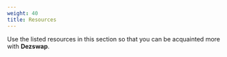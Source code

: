 ```yaml
---
weight: 40
title: Resources
---
```


Use the listed resources in this section so that you can be acquainted more with **Dezswap**.
